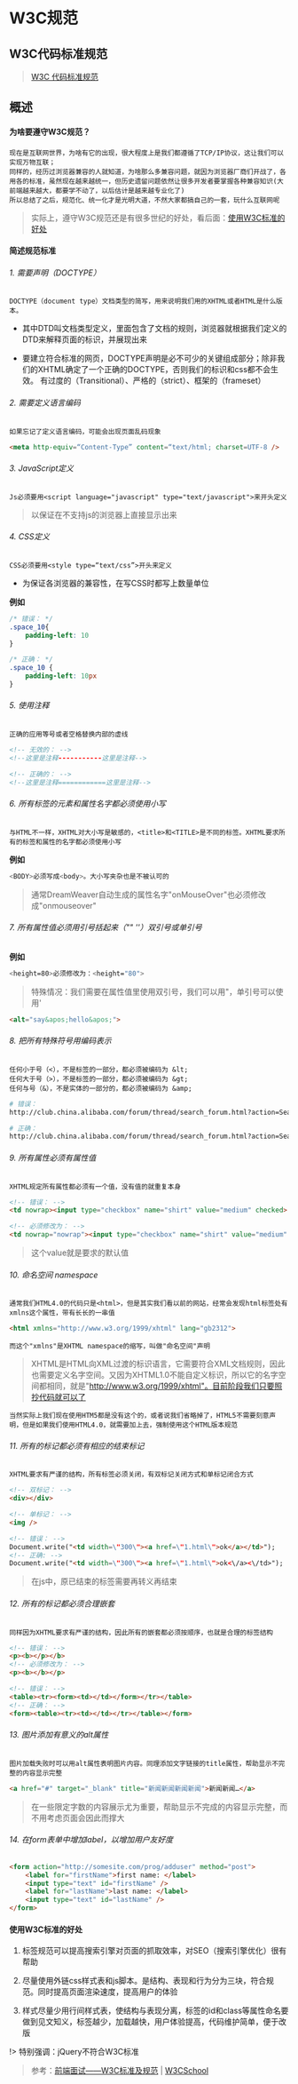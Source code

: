 # W3C规范

## W3C代码标准规范

> [W3C 代码标准规范](https://www.w3cschool.cn/xuexiw3c/xuexiw3c-standards.html)

## 概述

#### 为啥要遵守W3C规范？

	现在是互联网世界，为啥有它的出现，很大程度上是我们都遵循了TCP/IP协议，这让我们可以实现万物互联；
	同样的，经历过浏览器兼容的人就知道，为啥那么多兼容问题，就因为浏览器厂商们开战了，各用各的标准，虽然现在越来越统一，但历史遗留问题依然让很多开发者要掌握各种兼容知识(大前端越来越大，都要学不动了，以后估计是越来越专业化了)
	所以总结了之后，规范化、统一化才是光明大道，不然大家都搞自己的一套，玩什么互联网呢

> 实际上，遵守W3C规范还是有很多世纪的好处，看后面：<a href="#/知识笔记/规范标准/W3C规范/W3C规范?id=使用w3c标准的好处">使用W3C标准的好处</a>

#### 简述规范标准

###### 1. 需要声明（DOCTYPE）

	DOCTYPE（document type）文档类型的简写，用来说明我们用的XHTML或者HTML是什么版本。

* 其中DTD叫文档类型定义，里面包含了文档的规则，浏览器就根据我们定义的DTD来解释页面的标识，并展现出来

* 要建立符合标准的网页，DOCTYPE声明是必不可少的关键组成部分；除非我们的XHTML确定了一个正确的DOCTYPE，否则我们的标识和css都不会生效。 有过度的（Transitional）、严格的（strict）、框架的（frameset）

###### 2. 需要定义语言编码

	如果忘记了定义语言编码，可能会出现页面乱码现象

``` html
<meta http-equiv=“Content-Type” content=“text/html; charset=UTF-8 />
```

###### 3. JavaScript定义

	Js必须要用<script language="javascript" type="text/javascript">来开头定义
	
> 以保证在不支持js的浏览器上直接显示出来

###### 4. CSS定义

	CSS必须要用<style type=“text/css”>开头来定义

* 为保证各浏览器的兼容性，在写CSS时都写上数量单位

**例如**

``` css
/* 错误： */
.space_10{
	padding-left: 10
} 

/* 正确： */
.space_10 {
	padding-left: 10px
}
```

###### 5. 使用注释

	正确的应用等号或者空格替换内部的虚线

``` html
<!-- 无效的： -->
<!--这里是注释-----------这里是注释-->

<!-- 正确的： -->
<!--这里是注释============这里是注释-->
```

###### 6. 所有标签的元素和属性名字都必须使用小写

	与HTML不一样，XHTML对大小写是敏感的，<title>和<TITLE>是不同的标签。XHTML要求所有的标签和属性的名字都必须使用小写

**例如**

``` bash
<BODY>必须写成<body>。大小写夹杂也是不被认可的
```
> 通常DreamWeaver自动生成的属性名字"onMouseOver"也必须修改成"onmouseover"

###### 7. 所有属性值必须用引号括起来（"" ''）双引号或单引号

**例如**

``` bash
<height=80>必须修改为：<height="80">
```

> 特殊情况：我们需要在属性值里使用双引号，我们可以用"，单引号可以使用&apos;

``` html
<alt="say&apos;hello&apos;">
```

###### 8. 把所有特殊符号用编码表示

	任何小于号（<），不是标签的一部分，都必须被编码为 &lt;
	任何大于号（>），不是标签的一部分，都必须被编码为 &gt;
	任何与号（&），不是实体的一部分的，都必须被编码为 &amp; 

``` bash
# 错误：
http://club.china.alibaba.com/forum/thread/search_forum.html?action=SearchForum&doSearchForum=true&main=1&catcount=10&keywords=mp3 

# 正确：
http://club.china.alibaba.com/forum/thread/search_forum.html?action=SearchForum&amp;doSearchForum=true&amp;main=1&amp;catcount=10&amp;keywords=mp3
```

###### 9. 所有属性必须有属性值

	XHTML规定所有属性都必须有一个值，没有值的就重复本身

``` html
<!-- 错误： -->
<td nowrap><input type="checkbox" name="shirt" value="medium" checked>

<!-- 必须修改为： -->
<td nowrap="nowrap"><input type="checkbox" name="shirt" value="medium" checked="checked" />
```

> 这个value就是要求的默认值

###### 10. 命名空间 namespace

	通常我们HTML4.0的代码只是<html>，但是其实我们看以前的网站，经常会发现html标签处有xmlns这个属性，带有长长的一串值

``` html
<html xmlns="http://www.w3.org/1999/xhtml" lang="gb2312">
```

	而这个"xmlns"是XHTML namespace的缩写，叫做"命名空间"声明

> XHTML是HTML向XML过渡的标识语言，它需要符合XML文档规则，因此也需要定义名字空间。又因为XHTML1.0不能自定义标识，所以它的名字空间都相同，就是"http://www.w3.org/1999/xhtml"。目前阶段我们只要照抄代码就可以了

	当然实际上我们现在使用HTM5都是没有这个的，或者说我们省略掉了，HTML5不需要刻意声明，但是如果我们使用HTML4.0，就需要加上去，强制使用这个HTML版本规范

###### 11. 所有的标记都必须有相应的结束标记

	XHTML要求有严谨的结构，所有标签必须关闭，有双标记关闭方式和单标记闭合方式

``` html
<!-- 双标记： -->
<div></div> 

<!-- 单标记： -->
<img />

<!-- 错误： -->
Document.write("<td width=\"300\"><a href=\"1.html\">ok</a></td>");
<!-- 正确: -->
Document.write("<td width=\"300\"><a href=\"1.html\">ok<\/a><\/td>");
```

> 在js中，原已结束的标签需要再转义再结束

###### 12. 所有的标记都必须合理嵌套 

	同样因为XHTML要求有严谨的结构，因此所有的嵌套都必须按顺序，也就是合理的标签结构

``` html
<!-- 错误： -->
<p><b></p></b>
<!-- 必须修改为： -->
<p><b></b></p> 

<!-- 错误： -->
<table><tr><form><td></td></form></tr></table>
<!-- 正确： -->
<form><table><tr><td></td></tr></table></form>
```

###### 13. 图片添加有意义的alt属性

	图片加载失败时可以用alt属性表明图片内容。同理添加文字链接的title属性，帮助显示不完整的内容显示完整

``` html
<a href="#" target="_blank" title="新闻新闻新闻新闻">新闻新闻…</a>
```

> 在一些限定字数的内容展示尤为重要，帮助显示不完成的内容显示完整，而不用考虑页面会因此而撑大

###### 14. 在form表单中增加label，以增加用户友好度 

``` html
<form action="http://somesite.com/prog/adduser" method="post">
	<label for="firstName">first name: </label>
	<input type="text" id="firstName" />
	<label for="lastName">last name: </label>
	<input type="text" id="lastName" />
</form>
```

#### 使用W3C标准的好处

1. 标签规范可以提高搜索引擎对页面的抓取效率，对SEO（搜索引擎优化）很有帮助

2. 尽量使用外链css样式表和js脚本。是结构、表现和行为分为三块，符合规范。同时提高页面渲染速度，提高用户的体验

3. 样式尽量少用行间样式表，使结构与表现分离，标签的id和class等属性命名要做到见文知义，标签越少，加载越快，用户体验提高，代码维护简单，便于改版

!> 特别强调：jQuery不符合W3C标准

> 参考：[前端面试——W3C标准及规范](https://blog.csdn.net/erdfty/article/details/81363893) | [W3CSchool](https://www.w3cschool.cn/xuexiw3c/xuexiw3c-standards.html)
